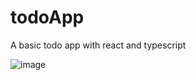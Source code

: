 # todoApp
A basic todo app with react and typescript

![image](https://github.com/ViolInKK/todoApp/assets/102133609/f46fdce2-19bc-4df2-9155-d538ebfe6c9b)

